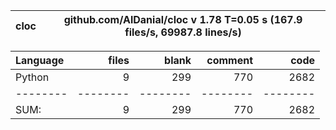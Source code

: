 cloc|github.com/AlDanial/cloc v 1.78  T=0.05 s (167.9 files/s, 69987.8 lines/s)
--- | ---

Language|files|blank|comment|code
:-------|-------:|-------:|-------:|-------:
Python|9|299|770|2682
--------|--------|--------|--------|--------
SUM:|9|299|770|2682

